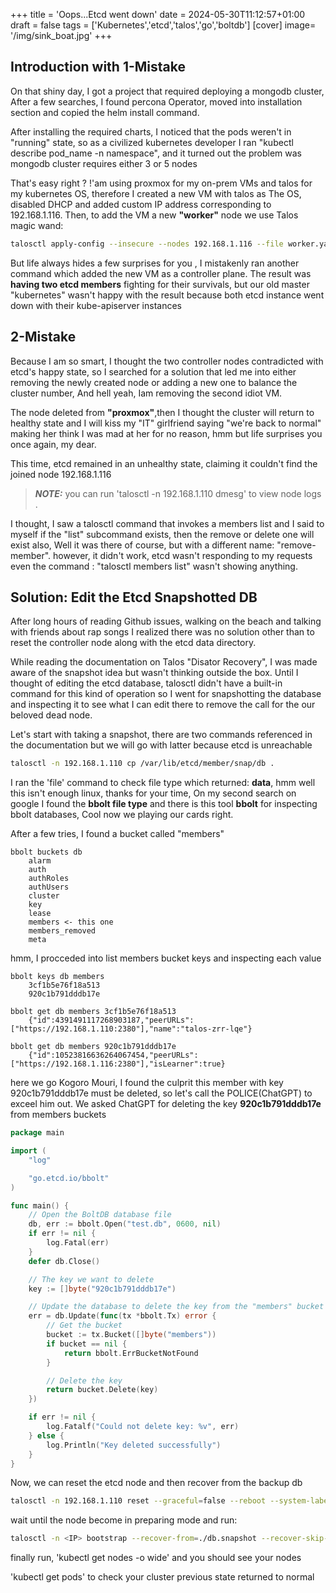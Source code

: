 +++
title = 'Oops...Etcd went down'
date = 2024-05-30T11:12:57+01:00
draft = false
tags = ['Kubernetes','etcd','talos','go','boltdb']
[cover]
  image= '/img/sink_boat.jpg'
+++

## Introduction with 1-Mistake

On that shiny day, I got a project that required deploying a mongodb cluster,
After a few searches, I found percona Operator, moved into installation section and copied the helm install command.

After installing the required charts, I noticed that the pods weren't in "running" state, so as a civilized kubernetes developer I ran "kubectl describe pod_name -n namespace", and it turned out the problem was mongodb cluster requires either 3 or 5 nodes

That's easy right ? !'am using proxmox for my on-prem VMs and talos for my kubernetes OS, therefore I created a new VM with talos as The OS, disabled DHCP and added custom IP address corresponding to 192.168.1.116. Then, to add the VM a new **"worker"** node we use Talos magic wand:

```bash
talosctl apply-config --insecure --nodes 192.168.1.116 --file worker.yaml
```

But life always hides a few surprises for you , I mistakenly ran another command which added the new VM as a controller plane.
The result was **having two etcd members** fighting for their survivals, but our old master "kubernetes" wasn't happy with the result because both etcd instance went down with their kube-apiserver instances

## 2-Mistake

Because I am so smart, I thought the two controller nodes contradicted with etcd's happy state, so I searched for a solution that led me into either removing the newly created node or adding a new one to balance the cluster number, And hell yeah, Iam removing the second idiot VM.

The node deleted from **"proxmox"**,then I thought the cluster will return to healthy state and I will kiss my "IT" girlfriend saying "we're back to normal" making her think I was mad at her for no reason, hmm but life surprises you once again, my dear.

This time, etcd remained in an unhealthy state, claiming it couldn't find the joined node 192.168.1.116

> **_NOTE:_** you can run 'talosctl -n 192.168.1.110 dmesg' to view node logs .

I thought, I saw a talosctl command that invokes a members list and I said to myself if the "list" subcommand exists, then the remove or delete one will exist also, Well it was there of course, but with a different name: "remove-member". however, it didn't work, etcd wasn't responding to my requests even the command : "talosctl members list" wasn't showing anything.

## Solution: Edit the Etcd Snapshotted DB

After long hours of reading Github issues, walking on the beach and talking with friends about rap songs I realized there was no solution other than to reset the controller node along with the etcd data directory.

While reading the documentation on Talos "Disator Recovery", I was made aware of the snapshot idea but wasn't thinking outside the box.
Until I thought of editing the etcd database, talosctl didn't have a built-in command for this kind of operation so I went for snapshotting the database and inspecting it to see what I can edit there to remove the call for the our beloved dead node.

Let's start with taking a snapshot, there are two commands referenced in the documentation but we will go with latter because etcd is unreachable

```bash
talosctl -n 192.168.1.110 cp /var/lib/etcd/member/snap/db .
```

I ran the 'file' command to check file type which returned: **data**, hmm well this isn't enough linux, thanks for your time, On my second search on google I found the **bbolt file type** and there is this tool **bbolt** for inspecting bbolt databases, Cool now we playing our cards right.

After a few tries, I found a bucket called "members"

```shell
bbolt buckets db
    alarm
    auth
    authRoles
    authUsers
    cluster
    key
    lease
    members <- this one
    members_removed
    meta
```

hmm, I procceded into list members bucket keys and inspecting each value

```shell
bbolt keys db members
    3cf1b5e76f18a513
    920c1b791dddb17e
```

```shell
bbolt get db members 3cf1b5e76f18a513
    {"id":4391491117268903187,"peerURLs":["https://192.168.1.110:2380"],"name":"talos-zrr-lqe"}
```

```shell
bbolt get db members 920c1b791dddb17e
    {"id":10523816636264067454,"peerURLs":["https://192.168.1.116:2380"],"isLearner":true}
```

here we go Kogoro Mouri, I found the culprit this member with key 920c1b791dddb17e must be deleted, so let's call the POLICE(ChatGPT) to exceel him out.
We asked ChatGPT for deleting the key **920c1b791dddb17e** from members buckets

```go
package main

import (
    "log"

    "go.etcd.io/bbolt"
)

func main() {
    // Open the BoltDB database file
    db, err := bbolt.Open("test.db", 0600, nil)
    if err != nil {
        log.Fatal(err)
    }
    defer db.Close()

    // The key we want to delete
    key := []byte("920c1b791dddb17e")

    // Update the database to delete the key from the "members" bucket
    err = db.Update(func(tx *bbolt.Tx) error {
        // Get the bucket
        bucket := tx.Bucket([]byte("members"))
        if bucket == nil {
            return bbolt.ErrBucketNotFound
        }

        // Delete the key
        return bucket.Delete(key)
    })

    if err != nil {
        log.Fatalf("Could not delete key: %v", err)
    } else {
        log.Println("Key deleted successfully")
    }
}
```

Now, we can reset the etcd node and then recover from the backup db

```bash
talosctl -n 192.168.1.110 reset --graceful=false --reboot --system-labels-to-wipe=EPHEMERAL
```

wait until the node become in preparing mode and run:

```bash
talosctl -n <IP> bootstrap --recover-from=./db.snapshot --recover-skip-hash-check
```

finally run, 'kubectl get nodes -o wide' and you should see your nodes

'kubectl get pods' to check your cluster previous state returned to normal
